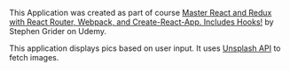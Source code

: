 
This Application was created as part of course <a href="https://www.udemy.com/course/react-redux/" target="_blank">Master React and Redux with React Router, Webpack, and Create-React-App. Includes Hooks!</a> by Stephen Grider on Udemy.

This application displays pics based on user input.
It uses <a href='https://unsplash.com/developers'>Unsplash API</a> to fetch images.
